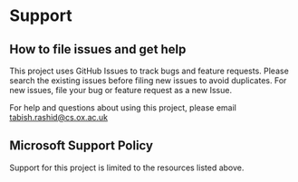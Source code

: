 # Support

## How to file issues and get help  

This project uses GitHub Issues to track bugs and feature requests. Please search the existing 
issues before filing new issues to avoid duplicates.  For new issues, file your bug or 
feature request as a new Issue.

For help and questions about using this project, please email <tabish.rashid@cs.ox.ac.uk>

## Microsoft Support Policy  

Support for this project is limited to the resources listed above.

